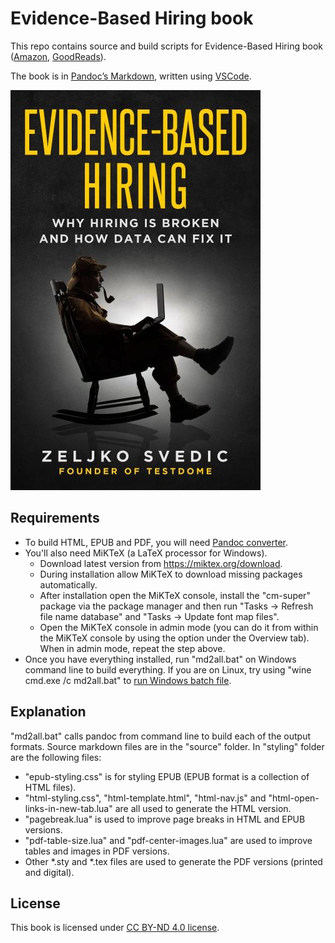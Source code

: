 # Evidence-Based Hiring book
This repo contains source and build scripts for Evidence-Based Hiring book ([Amazon](https://www.amazon.com/Evidence-Based-Hiring-Why-Broken-Data-ebook/dp/B07FRH43N7), [GoodReads](https://www.goodreads.com/book/show/40904662-evidence-based-hiring)). 

The book is in [Pandoc’s Markdown](https://pandoc.org/MANUAL.html#pandocs-markdown), written using [VSCode](https://code.visualstudio.com/). 

![](images/ebh-cover-image-extra-small.jpg)

## Requirements

* To build HTML, EPUB and PDF, you will need [Pandoc converter](https://pandoc.org/). 
* You'll also need MiKTeX (a LaTeX processor for Windows).
   * Download latest version from https://miktex.org/download.
   * During installation allow MiKTeX to download missing packages automatically.
   * After installation open the MiKTeX console, install the "cm-super" package via the package manager and then run "Tasks -> Refresh file name database" and "Tasks -> Update font map files".
   * Open the MiKTeX console in admin mode (you can do it from within the MiKTeX console by using the option under the Overview tab). When in admin mode, repeat the step above.
* Once you have everything installed, run "md2all.bat" on Windows command line to build everything. If you are on Linux, try using "wine cmd.exe /c md2all.bat" to [run Windows batch file](https://www.linux.org/threads/running-windows-batch-files-on-linux.11205/).

## Explanation

"md2all.bat" calls pandoc from command line to build each of the output formats. Source markdown files are in the "source" folder. In "styling" folder are the following files:
* "epub-styling.css" is for styling EPUB (EPUB format is a collection of HTML files).
* "html-styling.css", "html-template.html", "html-nav.js" and "html-open-links-in-new-tab.lua" are all used to generate the HTML version.
* "pagebreak.lua" is used to improve page breaks in HTML and EPUB versions.
* "pdf-table-size.lua" and "pdf-center-images.lua" are used to improve tables and images in PDF versions.
* Other *.sty and *.tex files are used to generate the PDF versions (printed and digital).

## License

This book is licensed under [CC BY-ND 4.0 license](https://creativecommons.org/licenses/by-nd/4.0/legalcode).

 
